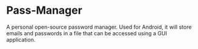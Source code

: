 # Pass-Manager
A personal open-source password manager. Used for Android, it will store emails and passwords in a file that can be accessed using a GUI application.
